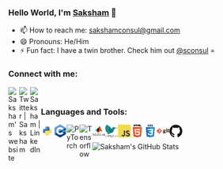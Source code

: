 ### Hello World, I'm [**Saksham**](https://saksham36.github.io/) 👋

- 📫 How to reach me: sakshamconsul@gmail.com
- 😄 Pronouns: He/Him
- ⚡ Fun fact: I have a twin brother. Check him out <a href="https://github.com/sconsul" target="_blank">@sconsul</a>
=
### Connect with me:
[<img align="left" alt="Saksham's website" width="22px" src="https://saksham36.github.io/assets/img/favicon.png" />](https://saksham36.github.io/)
[<img align="left" alt="Twitter | Saksham" width="22px" src="https://cdn.jsdelivr.net/npm/simple-icons@v3/icons/twitter.svg" />](https://twitter.com/SakshamConsul)
[<img align="left" alt="Saksham | LinkedIn" width="22px" src="https://cdn.jsdelivr.net/npm/simple-icons@v3/icons/linkedin.svg" />](https://www.linkedin.com/in/saksham-consul-68b421138/)

<br />

### Languages and Tools:
<img align="left" alt="Python" width="26px" src="https://raw.githubusercontent.com/github/explore/80688e429a7d4ef2fca1e82350fe8e3517d3494d/topics/python/python.png" />
<img align="left" alt="C++" width="26px" src="https://raw.githubusercontent.com/github/explore/80688e429a7d4ef2fca1e82350fe8e3517d3494d/topics/cpp/cpp.png" />
<img align="left" alt="PyTorch" width="26px" src="https://avatars.githubusercontent.com/u/21003710?s=200&v=4" />
<img align="left" alt="Tensorflow" width="26px" src="https://avatars.githubusercontent.com/u/15658638?s=200&v=4" />
<img align="left" alt="MATLAB" width="26px" src="https://raw.githubusercontent.com/github/explore/80688e429a7d4ef2fca1e82350fe8e3517d3494d/topics/matlab/matlab.png" />
<img align="left" alt="LaTeX" width="26px" src="https://raw.githubusercontent.com/github/explore/80688e429a7d4ef2fca1e82350fe8e3517d3494d/topics/latex/latex.png" />
<img align="left" alt="JavaScript" width="26px" src="https://raw.githubusercontent.com/github/explore/80688e429a7d4ef2fca1e82350fe8e3517d3494d/topics/javascript/javascript.png" />
<img align="left" alt="HTML5" width="26px" src="https://raw.githubusercontent.com/github/explore/80688e429a7d4ef2fca1e82350fe8e3517d3494d/topics/html/html.png" />
<img align="left" alt="CSS3" width="26px" src="https://raw.githubusercontent.com/github/explore/80688e429a7d4ef2fca1e82350fe8e3517d3494d/topics/css/css.png" />
<img align="left" alt="Git" width="26px" src="https://raw.githubusercontent.com/github/explore/80688e429a7d4ef2fca1e82350fe8e3517d3494d/topics/git/git.png" />
<img align="left" alt="GitHub" width="26px" src="https://raw.githubusercontent.com/github/explore/78df643247d429f6cc873026c0622819ad797942/topics/github/github.png" />

<br />
<br />

<img align="center" alt="Saksham's GitHub Stats" src="https://github-readme-stats.vercel.app/api?username=saksham36&include_all_commits=true&count_private=true&show_icons=true&theme=dark">
